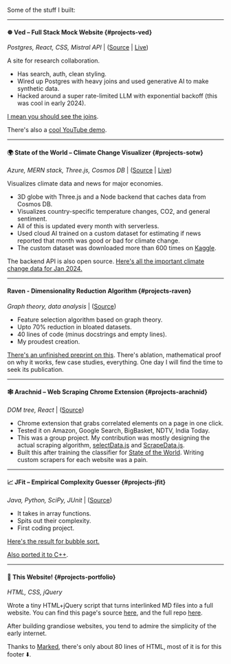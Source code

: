 Some of the stuff I built:

---

#### ☸️ Ved – Full Stack Mock Website {#projects-ved}

_Postgres, React, CSS, Mistral API_ | ([Source](https://github.com/fringewidth/ved) | [Live](https://ved-one.vercel.app))

A site for research collaboration.

- Has search, auth, clean styling.
- Wired up Postgres with heavy joins and used generative AI to make synthetic data.
- Hacked around a super rate-limited LLM with exponential backoff (this was cool in early 2024).

[I mean you should see the joins](https://pastes.io/ved-user-page-view).

There's also a [cool YouTube demo](https://www.youtube.com/watch?v=FsQshAGo5vU).

---

#### 🌍 State of the World – Climate Change Visualizer {#projects-sotw}

_Azure, MERN stack, Three.js, Cosmos DB_ | ([Source](https://github.com/fringewidth/stateoftheworld) | [Live](https:/stateoftheworld.vercel.app))

Visualizes climate data and news for major economies.

- 3D globe with Three.js and a Node backend that caches data from Cosmos DB.
- Visualizes country-specific temperature changes, CO2, and general sentiment.
- All of this is updated every month with serverless.
- Used cloud AI trained on a custom dataset for estimating if news reported that month was good or bad for climate change.
- The custom dataset was downloaded more than 600 times on [Kaggle](https://kaggle.com/datasets/fringewidth/climate-change-news).

The backend API is also open source.
[Here's all the important climate change data for Jan 2024.](https://sotw.azurewebsites.net/months/1/2024)

---

#### Raven - Dimensionality Reduction Algorithm {#projects-raven}

_Graph theory, data analysis_ | ([Source](https://github.com/fringewidth/raven))

- Feature selection algorithm based on graph theory.
- Upto 70% reduction in bloated datasets.
- 40 lines of code (minus docstrings and empty lines).
- My proudest creation.

[There's an unfinished preprint on this](https://drive.google.com/file/d/1D6dzpmQe6o1U1X3-4uvdHB287tvvCE2a/view?usp=sharing). There's ablation, mathematical proof on why it works, few case studies, everything. One day I will find the time to seek its publication.

---

#### 🕸️ Arachnid – Web Scraping Chrome Extension {#projects-arachnid}

_DOM tree, React_ |  ([Source](https://github.com/dragn0id/arachnid))

- Chrome extension that grabs correlated elements on a page in one click.
- Tested it on Amazon, Google Search, BigBasket, NDTV, India Today.
- This was a group project. My contribution was mostly designing the actual scraping algorithm, [selectData.js](https://github.com/dragn0id/arachnid/blob/main/src/components/customComponents/utils/selectData.js) and [ScrapeData.js](https://github.com/dragn0id/arachnid/blob/main/src/components/customComponents/utils/ScrapeData.js).
- Built this after training the classifier for [State of the World](#projects-sotw). Writing custom scrapers for each website was a pain.

---

#### 📈 JFit – Empirical Complexity Guesser {#projects-jfit}

_Java, Python, SciPy, JUnit_ | ([Source](https://github.com/fringewidth/jfit2))

- It takes in array functions.
- Spits out their complexity.
- First coding project.

[Here's the result for bubble sort.](https://github.com/user-attachments/assets/23b4800c-b457-46a1-bdce-e7b3040914e8)

[Also ported it to C++](https://github.com/fringewidth/cppFit).

---

#### 📑 This Website! {#projects-portfolio}

_HTML, CSS, jQuery_

Wrote a tiny HTML+jQuery script that turns interlinked MD files into a full website. You can find this page's source [here](https://github.com/fringewidth/fringewidth.github.io/blob/main/projects.md), and the full repo [here](https://github.com/fringewidth/fringewidth.github.io).

After building grandiose websites, you tend to admire the simplicity of the early internet.

Thanks to [Marked](https://marked.js.org/), there's only about 80 lines of HTML, most of it is for this footer ⬇️.
